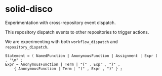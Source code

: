 # solid-disco

Experimentation with cross-repository event dispatch.

This repository dispatch events to other repositories to trigger
actions.

We are experimenting with both `workflow_dispatch` and `repository_dispatch`.

```ebnf
Statement = ( NamedFunction | AnonymousFunction | Assignment | Expr ) , "\n" ;
Expr = AnonymousFunction | Term | "(" , Expr , ")" ,
    { AnonymousFunction | Term | "(" , Expr , ")" } ;
```
